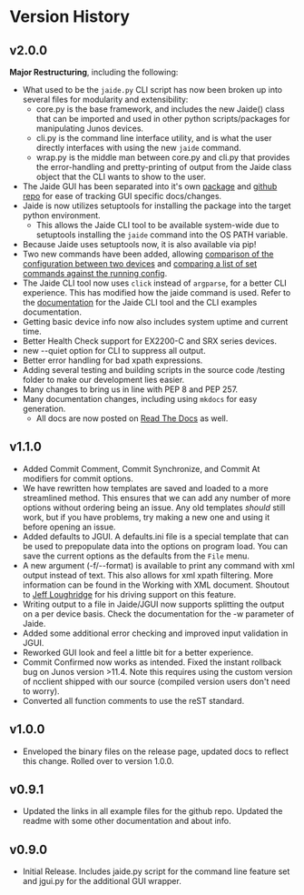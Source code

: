 Version History
===============

## v2.0.0  

**Major Restructuring**, including the following:  

* What used to be the `jaide.py` CLI script has now been broken up into several files for modularity and extensibility:  
  * core.py is the base framework, and includes the new Jaide() class that can be imported and used in other python scripts/packages for manipulating Junos devices.  
  * cli.py is the command line interface utility, and is what the user directly interfaces with using the new `jaide` command.  
  * wrap.py is the middle man between core.py and cli.py that provides the error-handling and pretty-printing of output from the Jaide class object that the CLI wants to show to the user.  
* The Jaide GUI has been separated into it's own [package](https://pypi.python.org/pypi/jaidegui) and [github repo](https://github.com/NetworkAutomation/jaidegui) for ease of tracking GUI specific docs/changes.  
* Jaide is now utilizes setuptools for installing the package into the target python environment.  
  * This allows the Jaide CLI tool to be available system-wide due to setuptools installing the `jaide` command into the OS PATH variable.
* Because Jaide uses setuptools now, it is also available via pip!    
* Two new commands have been added, allowing [comparison of the configuration between two devices](examples/cli/diff-config.md) and [comparing a list of set commands against the running config](examples/cli/show-compare.md).  
* The Jaide CLI tool now uses `click` instead of `argparse`, for a better CLI experience. This has modified how the jaide command is used. Refer to the [documentation](usage.md) for the Jaide CLI tool and the CLI examples documentation.  
* Getting basic device info now also includes system uptime and current time.
* Better Health Check support for EX2200-C and SRX series devices.
* new --quiet option for CLI to suppress all output.
* Better error handling for bad xpath expressions.
* Adding several testing and building scripts in the source code /testing folder to make our development lies easier.  
* Many changes to bring us in line with PEP 8 and PEP 257.  
* Many documentation changes, including using `mkdocs` for easy generation.  
  * All docs are now posted on [Read The Docs](http://jaide.readthedocs.org/) as well.  

## v1.1.0  

* Added Commit Comment, Commit Synchronize, and Commit At modifiers for commit options.  
* We have rewritten how templates are saved and loaded to a more streamlined method. This ensures that we can add any number of more options without ordering being an issue. Any old templates *should* still work, but if you have problems, try making a new one and using it before opening an issue.  
* Added defaults to JGUI. A defaults.ini file is a special template that can be used to prepopulate data into the options on program load. You can save the current options as the defaults from the `File` menu.  
* A new argument (-f/--format) is available to print any command with xml output instead of text. This also allows for xml xpath filtering. More information can be found in the Working with XML document. Shoutout to [Jeff Loughridge](https://github.com/jeffbrl) for his driving support on this feature.  
* Writing output to a file in Jaide/JGUI now supports splitting the output on a per device basis. Check the documentation for the -w parameter of Jaide.  
* Added some additional error checking and improved input validation in JGUI.
* Reworked GUI look and feel a little bit for a better experience. 
* Commit Confirmed now works as intended. Fixed the instant rollback bug on Junos version >11.4. Note this requires using the custom version of ncclient shipped with our source (compiled version users don't need to worry). 
* Converted all function comments to use the reST standard.  

## v1.0.0  
* Enveloped the binary files on the release page, updated docs to reflect this change. Rolled over to version 1.0.0.   

## v0.9.1  

* Updated the links in all example files for the github repo. Updated the readme with some other documentation and about info.  

## v0.9.0  

* Initial Release. Includes jaide.py script for the command line feature set and jgui.py for the additional GUI wrapper.  
